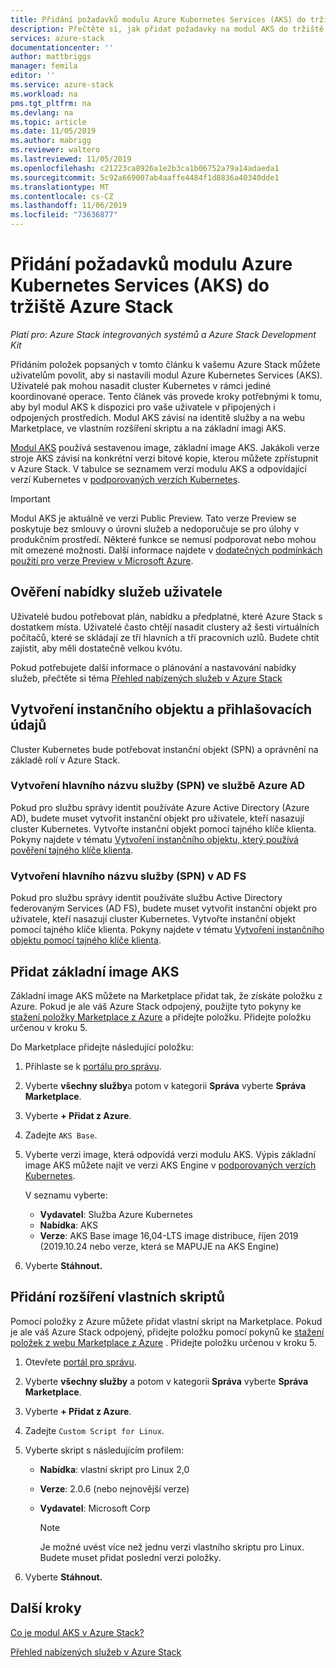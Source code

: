 ```yaml
---
title: Přidání požadavků modulu Azure Kubernetes Services (AKS) do tržiště Azure Stack | Microsoft Docs
description: Přečtěte si, jak přidat požadavky na modul AKS do tržiště Azure Stack.
services: azure-stack
documentationcenter: ''
author: mattbriggs
manager: femila
editor: ''
ms.service: azure-stack
ms.workload: na
pms.tgt_pltfrm: na
ms.devlang: na
ms.topic: article
ms.date: 11/05/2019
ms.author: mabrigg
ms.reviewer: waltero
ms.lastreviewed: 11/05/2019
ms.openlocfilehash: c21223ca8926a1e2b3ca1b06752a79a14adaeda1
ms.sourcegitcommit: 5c92a669007ab4aaffe4484f1d8836a40340dde1
ms.translationtype: MT
ms.contentlocale: cs-CZ
ms.lasthandoff: 11/06/2019
ms.locfileid: "73636877"
---
```

# <a name="add-the-azure-kubernetes-services-aks-engine-prerequisites-to-the-azure-stack-marketplace"></a>Přidání požadavků modulu Azure Kubernetes Services (AKS) do tržiště Azure Stack

*Platí pro: Azure Stack integrovaných systémů a Azure Stack Development Kit*

Přidáním položek popsaných v tomto článku k vašemu Azure Stack můžete uživatelům povolit, aby si nastavili modul Azure Kubernetes Services (AKS). Uživatelé pak mohou nasadit cluster Kubernetes v rámci jediné koordinované operace. Tento článek vás provede kroky potřebnými k tomu, aby byl modul AKS k dispozici pro vaše uživatele v připojených i odpojených prostředích. Modul AKS závisí na identitě služby a na webu Marketplace, ve vlastním rozšíření skriptu a na základní imagi AKS.

[Modul AKS](https://github.com/Azure/aks-engine) používá sestavenou image, základní image AKS. Jakákoli verze stroje AKS závisí na konkrétní verzi bitové kopie, kterou můžete zpřístupnit v Azure Stack. V tabulce se seznamem verzí modulu AKS a odpovídající verzí Kubernetes v [podporovaných verzích Kubernetes](https://github.com/Azure/aks-engine/blob/master/docs/topics/azure-stack.md#supported-kubernetes-versions).

> [!IMPORTANT]
> Modul AKS je aktuálně ve verzi Public Preview.
> Tato verze Preview se poskytuje bez smlouvy o úrovni služeb a nedoporučuje se pro úlohy v produkčním prostředí. Některé funkce se nemusí podporovat nebo mohou mít omezené možnosti. Další informace najdete v [dodatečných podmínkách použití pro verze Preview v Microsoft Azure](https://azure.microsoft.com/support/legal/preview-supplemental-terms/).

## <a name="check-your-users-service-offering"></a>Ověření nabídky služeb uživatele

Uživatelé budou potřebovat plán, nabídku a předplatné, které Azure Stack s dostatkem místa. Uživatelé často chtějí nasadit clustery až šesti virtuálních počítačů, které se skládají ze tří hlavních a tří pracovních uzlů. Budete chtít zajistit, aby měli dostatečně velkou kvótu.

Pokud potřebujete další informace o plánování a nastavování nabídky služeb, přečtěte si téma [Přehled nabízených služeb v Azure Stack](service-plan-offer-subscription-overview.md)

## <a name="create-a-service-principal-and-credentials"></a>Vytvoření instančního objektu a přihlašovacích údajů

Cluster Kubernetes bude potřebovat instanční objekt (SPN) a oprávnění na základě rolí v Azure Stack.

### <a name="create-an-spn-in-azure-ad"></a>Vytvoření hlavního názvu služby (SPN) ve službě Azure AD

Pokud pro službu správy identit používáte Azure Active Directory (Azure AD), budete muset vytvořit instanční objekt pro uživatele, kteří nasazují cluster Kubernetes. Vytvořte instanční objekt pomocí tajného klíče klienta. Pokyny najdete v tématu [Vytvoření instančního objektu, který používá pověření tajného klíče klienta](azure-stack-create-service-principals.md#create-a-service-principal-that-uses-a-client-secret-credential).

### <a name="create-an-spn-in-ad-fs"></a>Vytvoření hlavního názvu služby (SPN) v AD FS

Pokud pro službu správy identit používáte službu Active Directory federovaným Services (AD FS), budete muset vytvořit instanční objekt pro uživatele, kteří nasazují cluster Kubernetes. Vytvořte instanční objekt pomocí tajného klíče klienta. Pokyny najdete v tématu [Vytvoření instančního objektu pomocí tajného klíče klienta](azure-stack-create-service-principals.md#create-a-service-principal-that-uses-client-secret-credentials).

## <a name="add-the-aks-base-image"></a>Přidat základní image AKS

Základní image AKS můžete na Marketplace přidat tak, že získáte položku z Azure. Pokud je ale váš Azure Stack odpojený, použijte tyto pokyny ke [stažení položky Marketplace z Azure](https://docs.microsoft.com/azure-stack/operator/azure-stack-download-azure-marketplace-item?view=azs-1908#disconnected-or-a-partially-connected-scenario) a přidejte položku. Přidejte položku určenou v kroku 5.

Do Marketplace přidejte následující položku:

1. Přihlaste se k [portálu pro správu](https://adminportal.local.azurestack.external).

1. Vyberte **všechny služby**a potom v kategorii **Správa** vyberte **Správa Marketplace**.

1. Vyberte **+ Přidat z Azure**.

1. Zadejte `AKS Base`.

1. Vyberte verzi image, která odpovídá verzi modulu AKS. Výpis základní image AKS můžete najít ve verzi AKS Engine v [podporovaných verzích Kubernetes](https://github.com/Azure/aks-engine/blob/master/docs/topics/azure-stack.md#supported-kubernetes-versions). 

    V seznamu vyberte:
    - **Vydavatel**: Služba Azure Kubernetes
    - **Nabídka**: AKS
    - **Verze**: AKS Base image 16,04-LTS image distribuce, říjen 2019 (2019.10.24 nebo verze, která se MAPUJE na AKS Engine)

1. Vyberte **Stáhnout.**

## <a name="add-a-custom-script-extension"></a>Přidání rozšíření vlastních skriptů

Pomocí položky z Azure můžete přidat vlastní skript na Marketplace. Pokud je ale váš Azure Stack odpojený, přidejte položku pomocí pokynů ke [stažení položek z webu Marketplace z Azure](https://docs.microsoft.com/azure-stack/operator/azure-stack-download-azure-marketplace-item?view=azs-1908#disconnected-or-a-partially-connected-scenario) .  Přidejte položku určenou v kroku 5.

1. Otevřete [portál pro správu](https://adminportal.local.azurestack.external).

1. Vyberte **všechny služby** a potom v kategorii **Správa** vyberte **Správa Marketplace**.

1. Vyberte **+ Přidat z Azure**.

1. Zadejte `Custom Script for Linux`.

1. Vyberte skript s následujícím profilem:
   - **Nabídka**: vlastní skript pro Linux 2,0
   - **Verze**: 2.0.6 (nebo nejnovější verze)
   - **Vydavatel**: Microsoft Corp

     > [!Note]  
     > Je možné uvést více než jednu verzi vlastního skriptu pro Linux. Budete muset přidat poslední verzi položky.

1. Vyberte **Stáhnout.**

## <a name="next-steps"></a>Další kroky

[Co je modul AKS v Azure Stack?](../user/azure-stack-kubernetes-aks-engine-overview.md)

[Přehled nabízených služeb v Azure Stack](service-plan-offer-subscription-overview.md)
